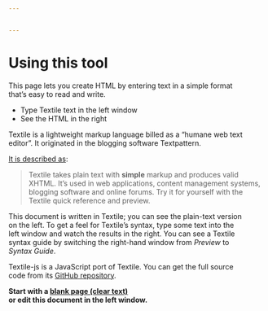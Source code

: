 ```yaml
---


---
```


<h1 id="using-this-tool">Using this tool</h1>
<p>This page lets you create HTML by entering text in a simple format<br>
that’s easy to read and write.</p>
<ul>
<li>Type Textile text in the left window</li>
<li>See the HTML in the right</li>
</ul>
<p>Textile is a lightweight markup language billed as a “humane web text<br>
editor”. It originated in the blogging software Textpattern.</p>
<p><a href="http://textile.thresholdstate.com/">It is described as</a>:</p>
<blockquote>
<p>Textile takes plain text with <strong>simple</strong> markup and produces valid<br>
XHTML. It’s used in web applications, content management systems,<br>
blogging software and online forums. Try it for yourself with the<br>
Textile quick reference and preview.</p>
</blockquote>
<p>This document is written in Textile; you can see the plain-text version<br>
on the left. To get a feel for Textile’s syntax, type some text into the<br>
left window and watch the results in the right. You can see a Textile<br>
syntax guide by switching the right-hand window from <em>Preview</em> to<br>
<em>Syntax Guide</em>.</p>
<p>Textile-js is a JavaScript port of Textile. You can get the full source<br>
code from its <a href="https://github.com/borgar/js-textile">GitHub repository</a>.</p>
<p><strong>Start with a <span class="clear"><a href="#">blank page (clear text)</a></span><br>
or edit this document in the left window.</strong></p>

